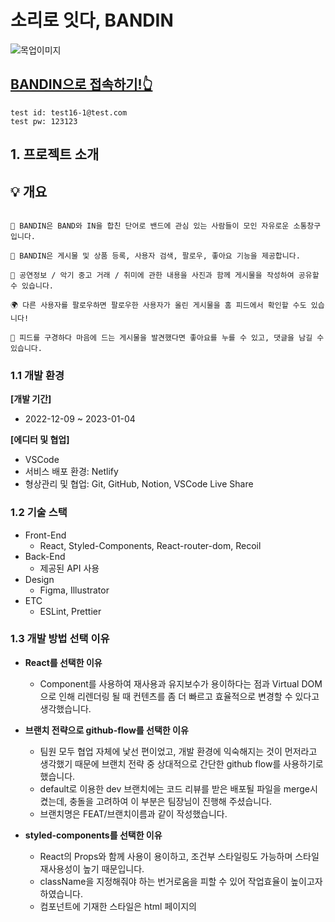 # 소리로 잇다, BANDIN
![목업이미지](https://user-images.githubusercontent.com/104756433/210401057-41d52de6-c220-43e7-9b00-7c21e8520f3d.png)

## [BANDIN으로 접속하기!👆](https://cerulean-kleicha-e954a1.netlify.app/)
```
test id: test16-1@test.com
test pw: 123123
```


## 1. 프로젝트 소개

## 💡 개요
```

🎸 BANDIN은 BAND와 IN을 합친 단어로 밴드에 관심 있는 사람들이 모인 자유로운 소통창구입니다.

💬 BANDIN은 게시물 및 상품 등록, 사용자 검색, 팔로우, 좋아요 기능을 제공합니다.

👭 공연정보 / 악기 중고 거래 / 취미에 관한 내용을 사진과 함께 게시물을 작성하여 공유할 수 있습니다.

🌍 다른 사용자를 팔로우하면 팔로우한 사용자가 올린 게시물을 홈 피드에서 확인할 수도 있습니다!

💜 피드를 구경하다 마음에 드는 게시물을 발견했다면 좋아요를 누를 수 있고, 댓글을 남길 수 있습니다.

```

### 1.1 개발 환경

**[개발 기간]**

- 2022-12-09 ~ 2023-01-04

**[에디터 및 협업]**

- VSCode
- 서비스 배포 환경: Netlify
- 형상관리 및 협업: Git, GitHub, Notion, VSCode Live Share

### 1.2 기술 스택

- Front-End
    - React, Styled-Components, React-router-dom, Recoil
- Back-End
    - 제공된 API 사용
- Design
    - Figma, Illustrator
- ETC
    - ESLint, Prettier

### 1.3 개발 방법 선택 이유

- **React를 선택한 이유**
    - Component를 사용하여 재사용과 유지보수가 용이하다는 점과 Virtual DOM으로 인해 리렌더링 될 때 컨텐츠를 좀 더 빠르고 효율적으로 변경할 수 있다고 생각했습니다.
    
    
- **브랜치 전략으로 github-flow를 선택한 이유**
    - 팀원 모두 협업 자체에 낯선 편이었고, 개발 환경에 익숙해지는 것이 먼저라고 생각했기 때문에 브랜치 전략 중 상대적으로 간단한 github flow를 사용하기로 했습니다.
    - default로 이용한 dev 브랜치에는 코드 리뷰를 받은 배포될 파일을 merge시켰는데, 충돌을 고려하여 이 부분은 팀장님이 진행해 주셨습니다.
    - 브랜치명은 FEAT/브랜치이름과 같이 작성했습니다.
    
    
- **styled-components를 선택한 이유**
    - React의 Props와 함께 사용이 용이하고, 조건부 스타일링도 가능하며 스타일 재사용성이 높기 때문입니다.
    - className을 지정해줘야 하는 번거로움을 피할 수 있어 작업효율이 높이고자 하였습니다.
    - 컴포넌트에 기재한 스타일은 html 페이지의 <style> 태그에 넣음으로써 페이지 로딩 시간을 단축할 수 있기 때문입니다.


### 1.4 커밋 컨벤션 규칙

- 기능 별로 코드관리를 하기 위하여 기능단위로 커밋하였습니다.
- 커밋 타입은 영어 소문자로 시작하였습니다.
- feat, fix, refactor, style, design, docs, chore와 같이 일반적으로 통용되는 타입을 사용하였습니다.
- 주제는 최대한 자세하게 변경 사항을 알아보기 편하도록 작성하였습니다. 


## 2. 팀원 소개

| ![프로필1] | ![프로필2] | ![프로필3] | ![프로필4] |
| :--------: | :--------: | :------: | :-----: |
| [김대운] | [서윤정] | [이혜진] | [최영준] |

<img src="https://user-images.githubusercontent.com/104756433/210641974-5eb086cb-2a7b-4705-b9ff-e28833fe3a24.png" width="1000" height="550"/>

## 3. 기능 구현 

### 🎸[기능 상세 설명으로 이동](https://github.com/Team-CDJJ/BANDIN/wiki/%ED%8E%98%EC%9D%B4%EC%A7%80-%EA%B8%B0%EB%8A%A5-%EC%83%81%EC%84%B8-%EC%84%A4%EB%AA%85)🥁
- ### 홈 
|                     스플래쉬                    |               회원가입                   |                      로그인                      |
| :---------------------------------------------: | :--------------------------------------: | :---------------------------------------------: |
|   <img src="https://user-images.githubusercontent.com/104756433/210384894-043705f6-11aa-4c9f-b567-ba4f20bbdad9.gif" width="247" height="550"/>   |     <img src="https://user-images.githubusercontent.com/104756433/210385031-dd8a7675-b5f7-4048-afb6-1d8b0604219b.gif" width="247" height="550"/>  |     <img src="https://user-images.githubusercontent.com/104756433/210385090-a68d8f8d-5418-421b-bfcb-b1588c08f2d5.gif" width="247" height="550"/> |

|      홈 화면      |                  계정 검색                |
| :---------------------------------------------: | :--------------------------------------: |
|    <img src="https://user-images.githubusercontent.com/104756433/210620572-f639f97e-b4ef-4125-ae7c-8eb478f3fd92.gif" width="247" height="550"/>  |   <img src="https://user-images.githubusercontent.com/104756433/210387204-de837d6a-7978-44ff-b469-945092b0f295.gif" width="247" height="550"/> | 

- ### 게시물 
|                 게시물 작성                   |     게시물 상세 & 좋아요     |                게시물 수정, 삭제                 |
| :------------------------------------------: | :-----------------------------------------: | :---------------------------------------------: |
|  <img src="https://user-images.githubusercontent.com/104756433/210388827-e6e4e911-1943-4c18-928b-b3a7a736fa09.gif" width="247" height="550"/>|  <img src="https://user-images.githubusercontent.com/104756433/210389836-625fc3ca-d730-4fe9-bb91-49f69c4b8b7b.gif" width="247" height="550"/>  |        <img src="https://user-images.githubusercontent.com/104756433/210389854-751ce10e-1819-4e18-8605-ae7944ad5fae.gif" width="247" height="550"/>  |

|               게시물, 댓글 신고                    |                댓글 작성 & 삭제             |
| :------------------------------------------: | :-----------------------------------------: |
|  <img src="https://user-images.githubusercontent.com/104756433/210628380-534f4a06-a94c-4661-9cea-031e7e8432d4.gif" width="247" height="550"/>   |     <img src="https://user-images.githubusercontent.com/104756433/210619309-0e2fdbc4-67dc-43c4-9822-1984c517c2ff.gif" width="247" height="550"/>   |

- ### 프로필   
|                마이 프로필                     |                유저 프로필                 |                  팔로워 팔로잉 목록                  |
| :------------------------------------------: | :----------------------------------------: | :-------------------------------------------------: |
|    <img src="https://user-images.githubusercontent.com/104756433/210473751-051578fc-c1c1-4afb-bdc9-14e4c5fc08ee.gif" width="247" height="550"/>   |  <img src="https://user-images.githubusercontent.com/104756433/210393607-28f76256-1a22-423f-85aa-13d6707f7e87.gif" width="247" height="550"/> |     <img src="https://user-images.githubusercontent.com/104756433/210393753-8119cef0-b61b-4a95-8f0a-371aadad7af6.gif" width="247" height="550"/> |

|                팔로우 언팔로우                  |                  프로필 수정               |                       로그아웃                 |
| :------------------------------------------: | :----------------------------------------: | :-------------------------------------------------: |
|   <img src="https://user-images.githubusercontent.com/104756433/210393882-b1374e52-3418-4e1a-91a2-6d0d0c3019f3.gif" width="247" height="550"/>  |  <img src="https://user-images.githubusercontent.com/104756433/210393931-d5b08dab-71a5-4383-9c91-e7af4e5cad98.gif" width="247" height="550"/> |       <img src="https://user-images.githubusercontent.com/104756433/210394074-0a8d329c-56a0-41b8-8b46-b654b8f74f4f.gif" width="247" height="550"/> |

- ### 등록 물품 
|          상품등록, 웹사이트 이동     |         상품 수정, 삭제       |              유저 프로필               |
| :------------------------------------------: | :----------------------------------------: | :----------------------------------------: |
|  <img src="https://user-images.githubusercontent.com/104756433/210474059-795ac44f-b7ce-4882-bae9-3d4b191f6f21.gif" width="247" height="550"/>  |  <img src="https://user-images.githubusercontent.com/104756433/210474334-b0c9c343-d0a1-4c62-a646-0a7f1c20618d.gif" width="247" height="550"/> |   <img src="https://user-images.githubusercontent.com/104756433/210628713-61544001-60a7-4846-b85b-8a19e27f3cc0.gif" width="247" height="550"/> |

- ### 채팅, 404 페이지
|                채팅 목록, 채팅방               |          404 페이지         |
| :------------------------------------------: | :----------------------------------------: |
|  <img src="https://user-images.githubusercontent.com/104756433/210474597-430f1947-8233-4b4f-b954-aa33bb25dea1.gif" width="247" height="550"/>  |    <img src="https://user-images.githubusercontent.com/104756433/210397962-d28cfeda-6d2d-4e85-9303-fa25277d3f33.gif" width="247" height="550"/>  | 


## 4. 트러블 슈팅
### 대운
**문제**
- 테스트용 가계정을 만들던 도중, Enter 키로 줄바꿈을 하고 입력해도 게시글을 등록하면 개행이 되지 않고 하나의 문단으로 합쳐지는 오류 발견.
    <img width="300" alt="포스트 캡처" src="https://user-images.githubusercontent.com/107315656/210632167-d7a37cda-5bb5-4501-a5ef-fc3d85df35a1.png">
    
- 데이터를 확인해 본 결과, 개행이 \n과 같은 이스케이프 문자로 처리되고 있었다.
    <img width="600" alt="에러 캡처" src="https://user-images.githubusercontent.com/107315656/210632115-ccae11bf-20a7-47e7-b552-b4a05e75c8b4.png">
    
- 처음에는 <code>text</code>라는 변수를 만들고, <code>replaceAll</code>로 이스케이프 문자를 <code><br/></code>태그로 치환해 준 뒤 렌더링을 하게끔 했으나 html 태그가 그대로 출력되고 있었다.

- 확인 결과, 리액트에서는 XSS(Cross-Site-Scripting) 공격을 막기 위해 렌더링 메소드 내부에서 html 태그가 덤겨 있는 <code>string</code> 형태를 렌더링하면 태그가 적용이 되지 않고 문자열 그대로 출력한다고 하였다. 따라서 <code>dangerouslySetInnerHTML</code>이라는 속성을 사용하였다.

```jsx
const text = post.content.replaceAll(/\n|\r\n/g, '<br/>');

<PostTxt dangerouslySetInnerHTML={{ __html: text }}></PostTxt>
```
<br/><br/>

### 윤정
### POST 422 (Unprocessable Entity) 에러 
    POST https://mandarin.api.weniv.co.kr/product 422
**문제**
    <br/>-상품 등록 기능 구현 중 필수 입력사항을 input 입력란에 기재 한 후, 
    <br/>저장 버튼을 눌렀을 때 아래와 같은 경고창과 에러 메세지 발생.
    <br/><br/>
    <img width="658" alt="POST 422 에러 이미지" src="https://user-images.githubusercontent.com/100075245/210625217-e953475b-ff82-4c55-96b9-efad223bb3eb.png">
    <br/><br/>
**해결법**
    <br/>-콘솔 창의 AxiosError 토글 버튼을 통하여 response 내용 확인.<br/>
    ```response: "{\"message\":\"가격은 숫자로 입력하셔야 합니다.\",\"status\":\"422\"}```
    <br/>-가격정보가 숫자로 전달되지 않는 상태인 것을 확인 후 number type의 input은 데이터 유형이 텍스트인 것을 파악.
    <br/>-422 (Unprocessable Entity) 에러는 '처리할 수 없는 개체'일 때 발생하는 것으로 요청은 잘 만들어졌지만,
    <br/> 문법 오류로 인하여 따를 수 없는 경우에 생성되는 것으로 파악.
    <br/>-parseInt()를 이용하여 서버에 가격정보 전달 할 때 숫자형태로 전달하여 오류 해결.
    <br/>```price: parseInt(price, 10)```
    <br/><br/>
    <img width="658" alt="POST 422 에러 이미지" src="https://user-images.githubusercontent.com/100075245/210626901-57552f8d-8a86-44e5-91b1-7238daddc100.png">
    <br/>성공적인 데이터 전송으로 인한 자동 페이지 이동 및 console창을 통해 확인 가능한 상품 정보
    
<br/><br/>

### 혜진
### Missing an explicit type attribute for button  react/button-has-type
<img src="https://user-images.githubusercontent.com/104756433/210662479-5f8eb24f-2e74-40ac-8a35-300bebf106e0.png" width="658"/>

**문제**
    <br/>- 화면 최상단으로 이동하는 기능을 수정하던 도중 버튼 태그로 변경했더니 eslint error가 나타난 상황
    <br/>- button의 기본 값은 submit이기 때문에 type을 아무것도 지정해 주지 않은 타입 명시가 없는 버튼은 submit 형태를 가진다는 점을 간과
    <br/><br/>   
**해결법**
    <br/>- button에 type=’button’을 달아줬더니 해결
    
<br/><br/>

 
### 영준
### Uncaught TypeError: Cannot read properties of undefined (reading 'map')
<img width="658" alt="Untitled" src="https://user-images.githubusercontent.com/104756433/210578011-62dade1b-557a-4151-b55f-05e727164f48.png">

**문제**
    <br/>- map을 돌리거나 ref 걸어 current.style에 접근할 때 자주 마주침
    <br/><br/>
**해결법**
    <br/>- 조건부렌더링으로 해결(&& 연산자나 ?를 사용)
<br/><br/>
### map()메서드 사용시 고유한 key값 사용
    Encountered two children with the same key, ~~~ . Keys should be unique so that components maintain their identity across updates. Non-unique keys may cause children to be duplicated and/or omitted - the behavior is unsupported and could change in a future version.
<img width="658" src="https://user-images.githubusercontent.com/104756433/210584149-29c867be-0482-4ee1-8e63-146232b28ba8.png">

**문제**
    <br/>- map()메서드에서 반환하는 두 개 이상의 요소가 동일한 key 소품 을 가질 때 React 오류 "동일한 키를 가진 두 개의 자식이 발생했습니다"가 발생
    <br/><br/>
**해결법**
    <br/>- key각 요소의 키에 고유한 값을 제공하거나 인덱스 매개변수를 사용하여 해결
    <br/><br/>
## 5. 프로젝트를 진행하며 느낀점

| 이름 | 느낀 점                                    |
| :------: | ---------------------------------------------- |
| 김대운 |1️⃣ **전역상태관리의 어려움**<br/>감귤마켓 프로젝트는 recoil이나 redux와 같은 전역상태관리 라이브러리를 설치하지 않아도 구현할 수 있는 프로젝트였지만, 프로젝트의 규모가 커짐에 따라 전역상태관리는 필수적이겠다는 생각이 들었다. recoil을 적용해 전역 상태관리를 해보려 했으나, recoil-persist로 localStorage에 값을 저장하는 방식이 보안 위험이 있다는 사실을 늦게 알아서, accountname과 isLogin 상태만을 남겨 해결하는 방식을 채택하게 되었다. 전역상태관리를 위한 나만의 무기를 장착해야겠다!<br/><br/>2️⃣ **설계 단계의 중요성**<br/>폴더구조와 디자인패턴을 프로젝트 초기에 탄탄히 설계하지 못했다. 주먹구구식으로 타 팀들과 전 기수의 레포를 참고하다 보니 점점 복잡해지다 중반부가 지날 때 쯤 관리에 많은 어려움을 겪었다. 설계 단계에서 많은 시간과 정성을 쏟는 것이 결국 코드 작성과 같은 이후 프로젝트에 속도를 내게 해 줄 수 있다는 것을 깨달았다.<br/><br/>3️⃣ **구글링하되, 꼭 이해하자!**<br/>코드를 구글링 하고 이해하는 데 많은 시간이 들었다. 초반에는 구현한 내용들을 팀원들에게 설명해 줄 시간이 있었지만, 뒤로 갈수록 나조차도 이해하는 데 시간이 오래걸려서 그럴 수가 없었다. 구글링으로 얻어온 코드가 돌아가는 것에서 그치지 말고, 반드시 이해해서 내 것으로 만드는 시간을 가지자.<br/><br/>4️⃣ **데이터와 친해지자**<br/>어쩌면 서버에서 데이터를 받아와서 앞단에 뿌려주는 것은, 어쩌면 프론트엔드 개발자의 숙명과도 같은 일이라는 생각이 들었다. 데이터 송수신 성공 여부에 따라 프로젝트 진행의 속도가 많은 차이가 났다. 향후 서버가 있는 프로젝트를 진행한다면 필수적인 일일테니, 데이터와 친해지는 연습을 많이 하려 한다.|
| 서윤정 |1️⃣리액트 / 스타일 컴포넌트를 통해 코드를 재사용하고 활용해보았는데 작업효율이 높았습니다.<br/> 추후 리액트 외 다른 앵귤러, 뷰 라이브러리도 사용하여 리액트와 비교하고 싶습니다.<br/><br/>2️⃣프로그래밍 하기에 앞서 폴더구조, 컴포넌트 단위 등을 구성하는 사전기획단계가 직접 코딩하는단계보다 협업에 있어 중요하다는 것을 알게 되었습니다. 사전에 함께 공통 컴포넌트를 분류하고 의견을 공유하는 시간을 통해 의사소통이 원활해질 수 있고 이로인해 협업 능률이 높아지기 때문입니다.<br/><br/>3️⃣첫 프로젝트였지만 리액트에 익숙해지고 목표한 기한안에 완성하게 되어 기쁩니다!                  |
| 이혜진 |️1️⃣폴더 구조를 짜는 것이 생각보다 더 중요한 작업이라는 점을 알게 되었습니다. 시간이 오래 걸리더라도 초반에 기준을 확실히 잡고 간다면 파일이 많아질수록 필요한 자료를 찾고 활용하는 데 좀 더 효율적일 것이라고 느꼈습니다.<br/><br/>2️⃣처음 시작은 어디서부터 어떻게 해야 할지도 모르겠는 상황에서 하게 되어 일단은 형태가 만들어지기만 해도 다행이겠다는 생각을 했었습니다. 그래서 혼자 삐걱거리기도 많이 했지만 그만큼 다른 분들의 도움도 받으면서 성장할 수 있는 좋은 기회였습니다.           |
| 최영준 |1️⃣ 협업도 처음, 리액트로 코드 짜보기도 처음이라서 정말 많이 헤매고 어려웠습니다😭 다른 분들의 코드를 그냥베껴오는 수준에서 이해하고 저희 프로젝트의 방식으로 적용하는 수준으로 성장할 수 있었습니다. 힘들었지만, 단기간에 성장할 수 있던 계기가 되었습니다. <br/><br/>2️⃣협업을 위한 템플릿, 규칙,소통 부재, 자바스크립트 기초 부실 등 시행착오를 거치며 미숙한 부분을 보완해나갈 수 있었고 혼자 했으면 절대 이뤄내지 못했을 프로젝트를 팀원들과 고생하며 배포까지 해보게 되어 너무나 감격스럽습니다. 기술적으로나 협업 능력적으로나 크게 성장할 수 있어 감사한 시간이었습니다.                   |

---

<!-- Stack Icon Refernces -->
[프로필1]: https://avatars.githubusercontent.com/u/107315656?v=4
[프로필2]: https://avatars.githubusercontent.com/u/100075245?v=4
[프로필3]: https://avatars.githubusercontent.com/u/104756433?v=4
[프로필4]: https://avatars.githubusercontent.com/u/112460280?v=4
[김대운]: https://github.com/Ocknyer
[서윤정]: https://github.com/annasyun
[이혜진]: https://github.com/hyelight
[최영준]: https://github.com/youngjun0427
